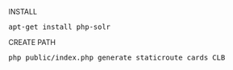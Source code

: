 INSTALL
<pre>
apt-get install php-solr
</pre>
CREATE PATH
<pre>
php public/index.php generate staticroute cards CLB
</pre>
